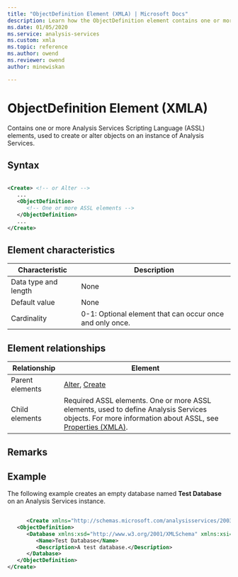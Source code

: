 ```yaml
---
title: "ObjectDefinition Element (XMLA) | Microsoft Docs"
description: Learn how the ObjectDefinition element contains one or more Analysis Services Scripting Language (ASSL) elements, used to create or alter objects on an instance of Analysis Services.
ms.date: 01/05/2020
ms.service: analysis-services
ms.custom: xmla
ms.topic: reference
ms.author: owend
ms.reviewer: owend
author: minewiskan

---
```

# ObjectDefinition Element (XMLA)

  Contains one or more Analysis Services Scripting Language (ASSL) elements, used to create or alter objects on an instance of Analysis Services.  
  
## Syntax  
  
```xml  
  
<Create> <!-- or Alter -->  
   ...  
   <ObjectDefinition>  
      <!-- One or more ASSL elements -->  
   </ObjectDefinition>  
   ...  
</Create>  
```  
  
## Element characteristics  
  
|Characteristic|Description|  
|--------------------|-----------------|  
|Data type and length|None|  
|Default value|None|  
|Cardinality|0-1: Optional element that can occur once and only once.|  
  
## Element relationships  
  
|Relationship|Element|  
|------------------|-------------|  
|Parent elements|[Alter](../xml-elements-commands/alter-element-xmla.md), [Create](../xml-elements-commands/create-element-xmla.md)|  
|Child elements|Required ASSL elements. One or more ASSL elements, used to define Analysis Services objects. For more information about ASSL, see [Properties &#40;XMLA&#41;](../xml-elements-properties/xml-elements-properties.md).|  
  
## Remarks  
  
## Example  
 The following example creates an empty database named **Test Database** on an Analysis Services instance.  
  
```xml  
  
      <Create xmlns="http://schemas.microsoft.com/analysisservices/2003/engine">  
   <ObjectDefinition>  
      <Database xmlns:xsd="http://www.w3.org/2001/XMLSchema" xmlns:xsi="http://www.w3.org/2001/XMLSchema-instance">  
         <Name>Test Database</Name>  
         <Description>A test database.</Description>  
      </Database>  
   </ObjectDefinition>  
</Create>  
```  